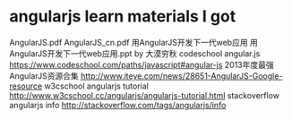 angularjs learn materials I got
==================================================================
AngularJS.pdf
AngularJS_cn.pdf 					用AngularJS开发下一代web应用
用AngularJS开发下一代web应用.ppt 	by 大漠穷秋
codeschool angular.js				https://www.codeschool.com/paths/javascript#angular-js
2013年度最强AngularJS资源合集		http://www.iteye.com/news/28651-AngularJS-Google-resource
w3cschool angularjs tutorial		http://www.w3cschool.cc/angularjs/angularjs-tutorial.html
stackoverflow angularjs info		http://stackoverflow.com/tags/angularjs/info